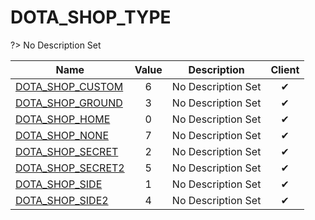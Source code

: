 # DOTA_SHOP_TYPE
?> No Description Set

Name|Value|Description|Client
--|:--:|--|:--:
[DOTA_SHOP_CUSTOM](Constants/DOTA_SHOP_TYPE/DOTA_SHOP_CUSTOM)|6|No Description Set|✔
[DOTA_SHOP_GROUND](Constants/DOTA_SHOP_TYPE/DOTA_SHOP_GROUND)|3|No Description Set|✔
[DOTA_SHOP_HOME](Constants/DOTA_SHOP_TYPE/DOTA_SHOP_HOME)|0|No Description Set|✔
[DOTA_SHOP_NONE](Constants/DOTA_SHOP_TYPE/DOTA_SHOP_NONE)|7|No Description Set|✔
[DOTA_SHOP_SECRET](Constants/DOTA_SHOP_TYPE/DOTA_SHOP_SECRET)|2|No Description Set|✔
[DOTA_SHOP_SECRET2](Constants/DOTA_SHOP_TYPE/DOTA_SHOP_SECRET2)|5|No Description Set|✔
[DOTA_SHOP_SIDE](Constants/DOTA_SHOP_TYPE/DOTA_SHOP_SIDE)|1|No Description Set|✔
[DOTA_SHOP_SIDE2](Constants/DOTA_SHOP_TYPE/DOTA_SHOP_SIDE2)|4|No Description Set|✔
